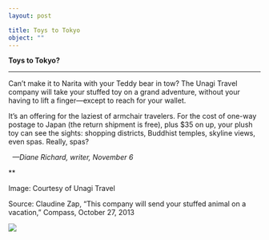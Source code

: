 ```yaml
---
layout: post

title: Toys to Tokyo
object: ""
---
```

**Toys to Tokyo?**

****

Can’t make it to Narita with your Teddy bear in tow? The Unagi Travel company will take your stuffed toy on a grand adventure, without your having to lift a finger—except to reach for your wallet.

It’s an offering for the laziest of armchair travelers. For the cost of one-way postage to Japan (the return shipment is free), plus \$35 on up, your plush toy can see the sights: shopping districts, Buddhist temples, skyline views, even spas. Really, spas?    

  *—Diane Richard, writer, November 6*

**

Image: Courtesy of Unagi Travel

Source: Claudine Zap, “This company will send your stuffed animal on a vacation,” Compass, October 27, 2013 

![]({{siteurl.base}}/images/13.11.06_Richard_PandaEDIT-1.jpeg)
